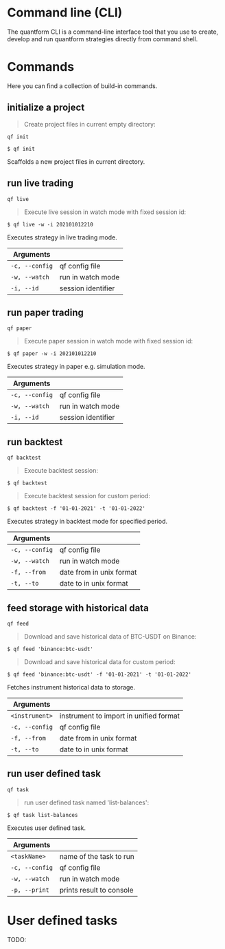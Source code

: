 # <strong class="section-header">Command line (CLI)</strong>

The quantform CLI is a command-line interface tool that you use to create, develop and run quantform strategies directly from command shell.

# Commands

Here you can find a collection of build-in commands.

## initialize a project

> Create project files in current empty directory:

<code>qf init</code>

```console
$ qf init
```

Scaffolds a new project files in current directory.

## run live trading

<code>qf live</code>

> Execute live session in watch mode with fixed session id:

```console
$ qf live -w -i 202101012210
```

Executes strategy in live trading mode.

| Arguments      |                    |
| -------------- | ------------------ |
| `-c, --config` | qf config file     |
| `-w, --watch`  | run in watch mode  |
| `-i, --id`     | session identifier |

## run paper trading

<code>qf paper</code>

> Execute paper session in watch mode with fixed session id:

```console
$ qf paper -w -i 202101012210
```

Executes strategy in paper e.g. simulation mode.

| Arguments      |                    |
| -------------- | ------------------ |
| `-c, --config` | qf config file     |
| `-w, --watch`  | run in watch mode  |
| `-i, --id`     | session identifier |

## run backtest

<code>qf backtest</code>

> Execute backtest session:

```console
$ qf backtest
```

> Execute backtest session for custom period:

```console
$ qf backtest -f '01-01-2021' -t '01-01-2022'
```

Executes strategy in backtest mode for specified period.

| Arguments      |                          |
| -------------- | ------------------------ |
| `-c, --config` | qf config file           |
| `-w, --watch`  | run in watch mode        |
| `-f, --from`   | date from in unix format |
| `-t, --to`     | date to in unix format   |

## feed storage with historical data

<code>qf feed</code>

> Download and save historical data of BTC-USDT on Binance:

```console
$ qf feed 'binance:btc-usdt'
```

> Download and save historical data for custom period:

```console
$ qf feed 'binance:btc-usdt' -f '01-01-2021' -t '01-01-2022'
```

Fetches instrument historical data to storage.

| Arguments      |                                        |
| -------------- | -------------------------------------- |
| `<instrument>` | instrument to import in unified format |
| `-c, --config` | qf config file                         |
| `-f, --from`   | date from in unix format               |
| `-t, --to`     | date to in unix format                 |

## run user defined task

<code>qf task</code>

> run user defined task named 'list-balances':

```console
$ qf task list-balances
```

Executes user defined task.

| Arguments      |                          |
| -------------- | ------------------------ |
| `<taskName>`   | name of the task to run  |
| `-c, --config` | qf config file           |
| `-w, --watch`  | run in watch mode        |
| `-p, --print`  | prints result to console |

# User defined tasks

TODO:
